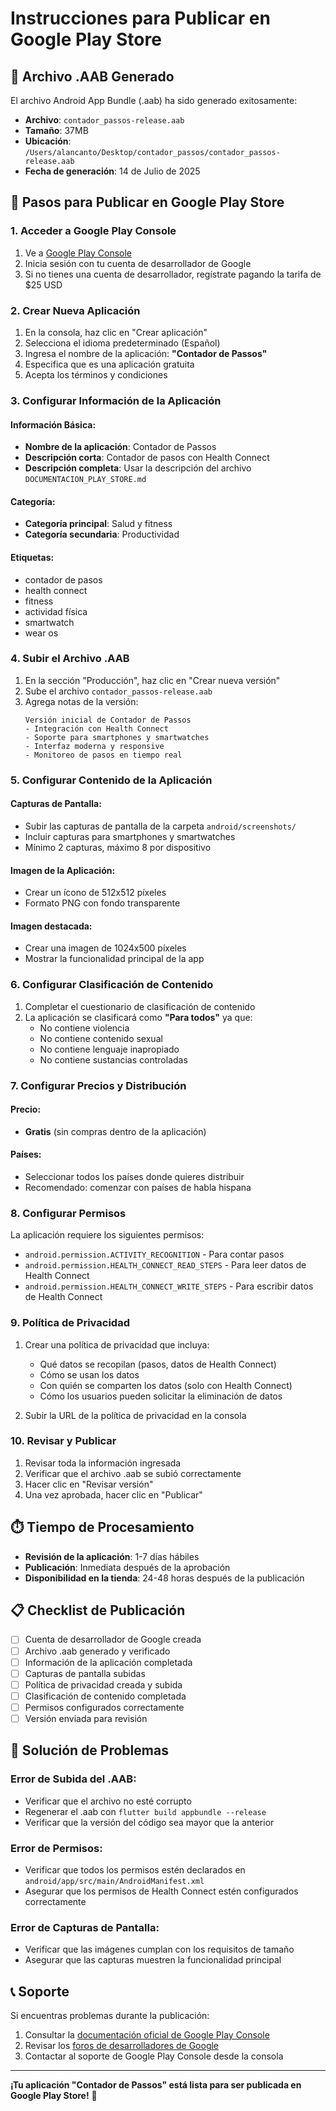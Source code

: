 # Instrucciones para Publicar en Google Play Store

## 📱 Archivo .AAB Generado

El archivo Android App Bundle (.aab) ha sido generado exitosamente:

- **Archivo**: `contador_passos-release.aab`
- **Tamaño**: 37MB
- **Ubicación**: `/Users/alancanto/Desktop/contador_passos/contador_passos-release.aab`
- **Fecha de generación**: 14 de Julio de 2025

## 🚀 Pasos para Publicar en Google Play Store

### 1. Acceder a Google Play Console

1. Ve a [Google Play Console](https://play.google.com/console)
2. Inicia sesión con tu cuenta de desarrollador de Google
3. Si no tienes una cuenta de desarrollador, regístrate pagando la tarifa de $25 USD

### 2. Crear Nueva Aplicación

1. En la consola, haz clic en "Crear aplicación"
2. Selecciona el idioma predeterminado (Español)
3. Ingresa el nombre de la aplicación: **"Contador de Passos"**
4. Especifica que es una aplicación gratuita
5. Acepta los términos y condiciones

### 3. Configurar Información de la Aplicación

#### Información Básica:
- **Nombre de la aplicación**: Contador de Passos
- **Descripción corta**: Contador de pasos con Health Connect
- **Descripción completa**: Usar la descripción del archivo `DOCUMENTACION_PLAY_STORE.md`

#### Categoría:
- **Categoría principal**: Salud y fitness
- **Categoría secundaria**: Productividad

#### Etiquetas:
- contador de pasos
- health connect
- fitness
- actividad física
- smartwatch
- wear os

### 4. Subir el Archivo .AAB

1. En la sección "Producción", haz clic en "Crear nueva versión"
2. Sube el archivo `contador_passos-release.aab`
3. Agrega notas de la versión:
   ```
   Versión inicial de Contador de Passos
   - Integración con Health Connect
   - Soporte para smartphones y smartwatches
   - Interfaz moderna y responsive
   - Monitoreo de pasos en tiempo real
   ```

### 5. Configurar Contenido de la Aplicación

#### Capturas de Pantalla:
- Subir las capturas de pantalla de la carpeta `android/screenshots/`
- Incluir capturas para smartphones y smartwatches
- Mínimo 2 capturas, máximo 8 por dispositivo

#### Imagen de la Aplicación:
- Crear un ícono de 512x512 píxeles
- Formato PNG con fondo transparente

#### Imagen destacada:
- Crear una imagen de 1024x500 píxeles
- Mostrar la funcionalidad principal de la app

### 6. Configurar Clasificación de Contenido

1. Completar el cuestionario de clasificación de contenido
2. La aplicación se clasificará como **"Para todos"** ya que:
   - No contiene violencia
   - No contiene contenido sexual
   - No contiene lenguaje inapropiado
   - No contiene sustancias controladas

### 7. Configurar Precios y Distribución

#### Precio:
- **Gratis** (sin compras dentro de la aplicación)

#### Países:
- Seleccionar todos los países donde quieres distribuir
- Recomendado: comenzar con países de habla hispana

### 8. Configurar Permisos

La aplicación requiere los siguientes permisos:
- `android.permission.ACTIVITY_RECOGNITION` - Para contar pasos
- `android.permission.HEALTH_CONNECT_READ_STEPS` - Para leer datos de Health Connect
- `android.permission.HEALTH_CONNECT_WRITE_STEPS` - Para escribir datos de Health Connect

### 9. Política de Privacidad

1. Crear una política de privacidad que incluya:
   - Qué datos se recopilan (pasos, datos de Health Connect)
   - Cómo se usan los datos
   - Con quién se comparten los datos (solo con Health Connect)
   - Cómo los usuarios pueden solicitar la eliminación de datos

2. Subir la URL de la política de privacidad en la consola

### 10. Revisar y Publicar

1. Revisar toda la información ingresada
2. Verificar que el archivo .aab se subió correctamente
3. Hacer clic en "Revisar versión"
4. Una vez aprobada, hacer clic en "Publicar"

## ⏱️ Tiempo de Procesamiento

- **Revisión de la aplicación**: 1-7 días hábiles
- **Publicación**: Inmediata después de la aprobación
- **Disponibilidad en la tienda**: 24-48 horas después de la publicación

## 📋 Checklist de Publicación

- [ ] Cuenta de desarrollador de Google creada
- [ ] Archivo .aab generado y verificado
- [ ] Información de la aplicación completada
- [ ] Capturas de pantalla subidas
- [ ] Política de privacidad creada y subida
- [ ] Clasificación de contenido completada
- [ ] Permisos configurados correctamente
- [ ] Versión enviada para revisión

## 🔧 Solución de Problemas

### Error de Subida del .AAB:
- Verificar que el archivo no esté corrupto
- Regenerar el .aab con `flutter build appbundle --release`
- Verificar que la versión del código sea mayor que la anterior

### Error de Permisos:
- Verificar que todos los permisos estén declarados en `android/app/src/main/AndroidManifest.xml`
- Asegurar que los permisos de Health Connect estén configurados correctamente

### Error de Capturas de Pantalla:
- Verificar que las imágenes cumplan con los requisitos de tamaño
- Asegurar que las capturas muestren la funcionalidad principal

## 📞 Soporte

Si encuentras problemas durante la publicación:
1. Consultar la [documentación oficial de Google Play Console](https://support.google.com/googleplay/android-developer)
2. Revisar los [foros de desarrolladores de Google](https://groups.google.com/g/google-play-developer-community)
3. Contactar al soporte de Google Play Console desde la consola

---

**¡Tu aplicación "Contador de Passos" está lista para ser publicada en Google Play Store!** 🎉 